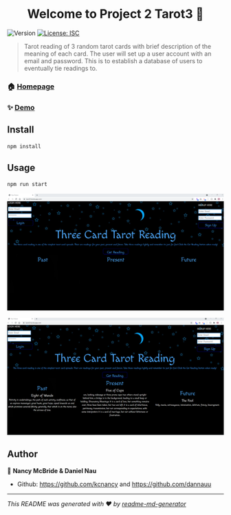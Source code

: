<h1 align="center">Welcome to Project 2 Tarot3 👋</h1>
<p>
  <img alt="Version" src="https://img.shields.io/badge/version-3-blue.svg?cacheSeconds=2592000" />
  <a href="#" target="_blank">
    <img alt="License: ISC" src="https://img.shields.io/badge/License-ISC-yellow.svg" />
  </a>
</p>

> Tarot reading of 3 random tarot cards with brief description of the meaning of each card. The user will set up a user account with an email and password. This is to establish a database of users to eventually tie readings to.

### 🏠 [Homepage](https://github.com/kcnancy/tarot3/tree/main)

### ✨ [Demo](https://tarot3.herokuapp.com/)

## Install

```sh
npm install
```

## Usage

```sh
npm run start
```
![Deployed Start Screen](public/assets/img/DeployedStart.png)

![Deployed Reading](public/assets/img/DeployedReading.png)


## Author

👤 **Nancy McBride & Daniel Nau**

* Github: https://github.com/kcnancy and https://github.com/dannauu


***
_This README was generated with ❤️ by [readme-md-generator](https://github.com/kefranabg/readme-md-generator)_